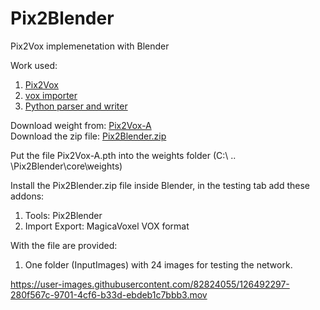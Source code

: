 # Pix2Blender
Pix2Vox implemenetation with Blender

Work used: <br/>
1) [Pix2Vox](https://github.com/hzxie/Pix2Vox) <br/>
2) [vox importer](https://github.com/RichysHub/MagicaVoxel-VOX-importer) <br/>
3) [Python parser and writer](https://github.com/gromgull/py-vox-io)

Download weight from: [Pix2Vox-A](https://gateway.infinitescript.com/?fileName=Pix2Vox-A-ShapeNet.pth) <br/>
Download the zip file: [Pix2Blender.zip](https://github.com/Fedami/Pix2Blender/archive/refs/heads/main.zip)

Put the file Pix2Vox-A.pth into the weights folder (C:\ .. \Pix2Blender\core\weights)

Install the Pix2Blender.zip file inside Blender, in the testing tab add these addons:
1) Tools: Pix2Blender
2) Import Export: MagicaVoxel VOX format

With the file are provided:
1) One folder (InputImages) with 24 images for testing the network.


https://user-images.githubusercontent.com/82824055/126492297-280f567c-9701-4cf6-b33d-ebdeb1c7bbb3.mov

